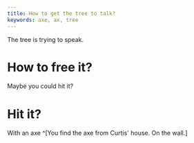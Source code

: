 ```yaml
---
title: How to get the tree to talk?
keywords: axe, ax, tree
---
```


The tree is trying to speak.

# How to free it?
Maybe you could hit it?

# Hit it?
With an axe ^[You find the axe from Curtis' house. On the wall.]
